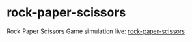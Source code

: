 # rock-paper-scissors
Rock Paper Scissors Game simulation
live: [rock-paper-scissors](https://wissman77.github.io/rock-paper-scissors/)